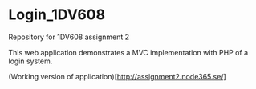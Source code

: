 # Login_1DV608
Repository for 1DV608 assignment 2

This web application demonstrates a MVC implementation with PHP of a login system.

(Working version of application)[http://assignment2.node365.se/]
